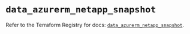 # `data_azurerm_netapp_snapshot`

Refer to the Terraform Registry for docs: [`data_azurerm_netapp_snapshot`](https://registry.terraform.io/providers/hashicorp/azurerm/4.36.0/docs/data-sources/netapp_snapshot).
